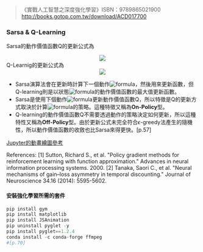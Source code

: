 > 《實戰人工智慧之深度強化學習》ISBN：9789865021900 http://books.gotop.com.tw/download/ACD017700

### Sarsa & Q-Learning
Sarsa的動作價值函數Q的更新公式為
<div align=center>

<img src="http://latex.codecogs.com/gif.latex?Q(s_t,a_t)=Q(s_t,a_t)+ \eta\times(R_{t+1}+\gamma Q(s_{t+1},a_{t+1})-Q(s_t,a_t))" />
</div>
Q-Learnig的更新公式為
<div align=center>

<img src="http://latex.codecogs.com/gif.latex?Q(s_t,a_t)=Q(s_t,a_t)+ \eta\times(R_{t+1}+\gamma \underset{a}{\max} (Q(s_{t+1},a)-Q(s_t,a_t))" />
</div>

* Sarsa演算法會在更新時計算下一個動作![formula](http://latex.codecogs.com/gif.latex?a_{t+1})，然後用來更新函數，但Q-learning則是以狀態![formula](http://latex.codecogs.com/gif.latex?s_{t+1})的動作價值函數的最大值更新函數。
* Sarsa是使用下個動作![formula](http://latex.codecogs.com/gif.latex?a_{t+1})更新動作價值函數Q，所以特徵是Q的更新方式取決於計算![formula](http://latex.codecogs.com/gif.latex?a_{t+1})的策略。這種特徵又稱為**On-Policy**型。
* Q-learning的動作價值函數Q不需要透過動作的策略決定如何更新，所以這種特性又稱為**Off-Policy**型。由於更新公式未完全符合$\epsilon$-greedy法產生的隨機性，所以動作價值函數的收斂也比Sarsa來得更快。[p.57] 

[Jupyter的動畫繪圖參考](http://louistiao.me/posts/notebooks/embedding-matplotlib-animations-in-jupyter-notebooks/)

References:
[1] Sutton, Richard S., et al. "Policy gradient methods for reinforcement learning with function approximation." Advances in neural information processing systems. 2000.
[2] Tanaka, Saori C., et al. "Neural mechanisms of gain–loss asymmetry in temporal discounting." Journal of Neuroscience 34.16 (2014): 5595-5602.

#### 安裝強化學習所需的套件
```python
pip install gym
pip install matplotlib
pip install JSAnimation
pip uninstall pyglet -y
pip install pyglet==1.2.4
conda install -c conda-forge ffmpeg
#[p.70]
```
